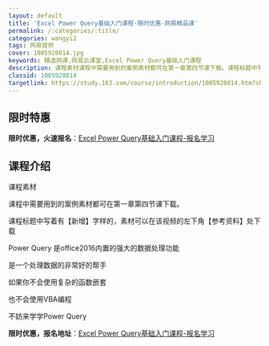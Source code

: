 ```yaml
---
layout: default
title: 'Excel Power Query基础入门课程-限时优惠-网易精品课'
permalink: /:categories/:title/
categories: wangyi2
tags: 网易提供
cover: 1005928014.jpg
keywords: 精选网课,网易云课堂,Excel Power Query基础入门课程
description: 课程素材课程中需要用到的案例素材都可在第一章第四节课下载。课程标题中写着有【新增】字样的，素材可以在该视频的左下角【参考
classid: 1005928014
targetlink: https://study.163.com/course/introduction/1005928014.htm?share=1&shareId=1025206652&utm_campaign=share&utm_medium=iphoneShare&utm_source=&utm_u=1025206652
---
```


## 限时特惠

**限时优惠，火速报名**：[Excel Power Query基础入门课程-报名学习](https://study.163.com/course/introduction/1005928014.htm?share=1&shareId=1025206652&utm_campaign=share&utm_medium=iphoneShare&utm_source=&utm_u=1025206652)

## 课程介绍

课程素材

课程中需要用到的案例素材都可在第一章第四节课下载。

课程标题中写着有【新增】字样的，素材可以在该视频的左下角【参考资料】处下载



Power Query 是office2016内置的强大的数据处理功能

是一个处理数据的非常好的帮手

如果你不会使用复杂的函数嵌套

也不会使用VBA编程

不妨来学学Power Query

**限时优惠，报名地址**：[Excel Power Query基础入门课程-报名学习](https://study.163.com/course/introduction/1005928014.htm?share=1&shareId=1025206652&utm_campaign=share&utm_medium=iphoneShare&utm_source=&utm_u=1025206652)


